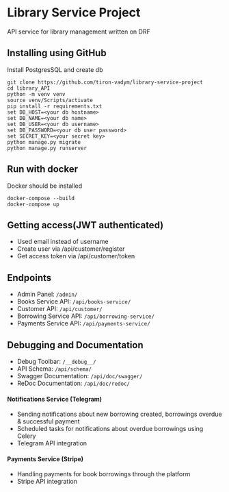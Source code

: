 # Library Service Project

API service for library management written on DRF

## Installing using GitHub

Install PostgresSQL and create db

```shell
git clone https://github.com/tiron-vadym/library-service-project
cd library_API
python -m venv venv
source venv/Scripts/activate
pip install -r requirements.txt
set DB_HOST=<your db hostname>
set DB_NAME=<your db name>
set DB_USER=<your db username>
set DB_PASSWORD=<your db user password>
set SECRET_KEY=<your secret key>
python manage.py migrate
python manage.py runserver
```

## Run with docker

Docker should be installed

```shell
docker-compose --build
docker-compose up
```

## Getting access(JWT authenticated)

* Used email instead of username
* Create user via /api/customer/register
* Get access token via /api/customer/token

## Endpoints

- Admin Panel: `/admin/`
- Books Service API: `/api/books-service/`
- Customer API: `/api/customer/`
- Borrowing Service API: `/api/borrowing-service/`
- Payments Service API: `/api/payments-service/`

## Debugging and Documentation

- Debug Toolbar: `/__debug__/`
- API Schema: `/api/schema/`
- Swagger Documentation: `/api/doc/swagger/`
- ReDoc Documentation: `/api/doc/redoc/`

#### Notifications Service (Telegram)

- Sending notifications about new borrowing created, borrowings overdue & successful payment
- Scheduled tasks for notifications about overdue borrowings using Сelery
- Telegram API integration

#### Payments Service (Stripe)

- Handling payments for book borrowings through the platform
- Stripe API integration
